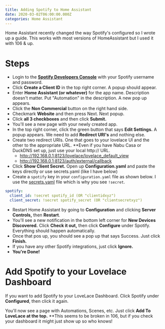 ```yaml
---
title: Adding Spotify to Home Assistant
date: 2020-03-02T06:00:00.000Z
categories: Home Assistant
---
```


Home Assistant recently changed the way Spotify's configured so I wrote up a guide. This works with most versions of HomeAssistant but I used it with 106 & up.

# Steps

- Login to the **[Spotify Developers Console](https://developer.spotify.com/dashboard)** with your Spotify username and password.
- Click **Create a Client ID** in the top right corner. A popup should appear.
- Enter **Home Assistant (or whatever)** for the app name. Description doesn't matter. Put "Automation" in the description. A new pop up appears.
- Click the **Non Commercial** button on the right hand side.
- Checkmark **Website** and then press Next. Next popup.
- Click **all 3 checkboxes** and then click **Submit.**
- You'll see a new page with your newly created app.
- In the top right corner, click the green button that says **Edit Settings.** A popup appears. We need to add **Redirect URI's** and nothing else.
- Create two redirect URIs. One that goes to your lovelace UI and the other to the appropriate URL. **Even if you have Nabu Casa or DuckDNS set up, just use your local http:// URL.
    - http://192.168.0.1:8123/lovelace/lovelace_default_view
    - http://192.168.0.1:8123/auth/external/callback
- Click **Show Client Secret.** Open up **Configuration.yaml** and paste the keys directly or use secrets.yaml (like I have below)
- Create a `spotify` key in your `configuration.yaml` file as shown below. I use the [secrets.yaml](https://www.home-assistant.io/docs/configuration/secrets/) file which is why you see `!secret`.

```yaml
spotify:
  client_id: !secret spotify_id (OR "clientidxyz")
  client_secret: !secret spotify_secret (OR "clientsecretxyz")
```

- Restart Home Assistant by going to **Configuration** and clicking **Server Controls,** then **Restart**.
- You'll see a new notification in the bottom left corner for **New Devices Discovered.** Click **Check it out,** then click **Configure** under Spotify. Everything should happen automatically.
- Once that pos up, you should see a pop up that says Success. Just click **Finish.**
- If you have any other Spotify integrations, just click **Ignore.**
- **You're Done!**

# Add Spotify to your Lovelace Dashboard

If you want to add Spotify to your LoveLace Dashboard. Click Spotify under **Configured**, then click it again.

You'll now see a page with Automations, Scenes, etc. Just click **Add To LoveLace at the top.** **This seems to be broken in 106, but if you check your dashboard it might just show up so who knows!
